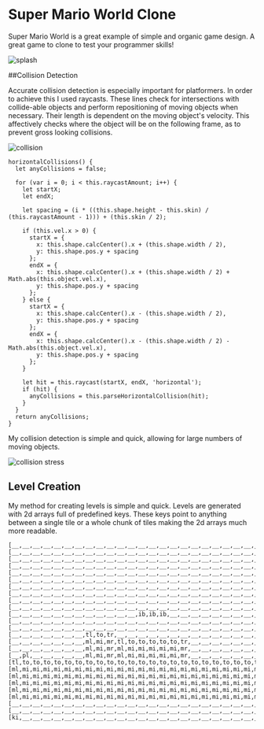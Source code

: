 # Super Mario World Clone

Super Mario World is a great example of simple and organic game design. A great game to clone to test your programmer skills!

![splash]()

##Collision Detection

Accurate collision detection is especially important for platformers. In order to achieve this I used raycasts. These lines check for intersections with collide-able objects and perform repositioning of moving objects when necessary. Their length is dependent on the moving object's velocity. This affectively checks where the object will be on the following frame, as to prevent gross looking collisions.

![collision]()

```
horizontalCollisions() {
  let anyCollisions = false;

  for (var i = 0; i < this.raycastAmount; i++) {
    let startX;
    let endX;

    let spacing = (i * ((this.shape.height - this.skin) / (this.raycastAmount - 1))) + (this.skin / 2);

    if (this.vel.x > 0) {
      startX = {
        x: this.shape.calcCenter().x + (this.shape.width / 2),
        y: this.shape.pos.y + spacing
      };
      endX = {
        x: this.shape.calcCenter().x + (this.shape.width / 2) + Math.abs(this.object.vel.x),
        y: this.shape.pos.y + spacing
      };
    } else {
      startX = {
        x: this.shape.calcCenter().x - (this.shape.width / 2),
        y: this.shape.pos.y + spacing
      };
      endX = {
        x: this.shape.calcCenter().x - (this.shape.width / 2) - Math.abs(this.object.vel.x),
        y: this.shape.pos.y + spacing
      };
    }

    let hit = this.raycast(startX, endX, 'horizontal');
    if (hit) {
      anyCollisions = this.parseHorizontalCollision(hit);
    }
  }
  return anyCollisions;
}
```

My collision detection is simple and quick, allowing for large numbers of moving objects.

![collision stress]()

## Level Creation
My method for creating levels is simple and quick. Levels are generated with 2d arrays full of predefined keys. These keys point to anything between a single tile or a whole chunk of tiles making the 2d arrays much more readable.

```
[__,__,__,__,__,__,__,__,__,__,__,__,__,__,__,__,__,__,__,__,__,__,__,__,__,__,__,__,__,__,m2],
[__,__,__,__,__,__,__,__,__,__,__,__,__,__,__,__,__,__,__,__,__,__,__,__,__,__,__,__,__,__,__],
[__,__,__,__,__,__,__,__,__,__,__,__,__,__,__,__,__,__,__,__,__,__,__,__,__,__,__,__,__,__,__],
[__,__,__,__,__,__,__,__,__,__,__,__,__,__,__,__,__,__,__,__,__,__,__,__,__,__,__,__,__,__,__],
[__,__,__,__,__,__,__,__,__,__,__,__,__,__,__,__,__,__,__,__,__,__,__,__,__,__,__,__,__,__,__],
[__,__,__,__,__,__,__,__,__,__,__,__,__,__,__,__,__,__,__,__,__,__,__,__,__,__,__,__,__,__,__],
[__,__,__,__,__,__,__,__,__,__,__,__,__,__,__,__,__,__,__,__,__,__,__,__,__,__,__,__,__,__,__],
[__,__,__,__,__,__,__,__,__,__,__,__,__,__,__,__,__,__,__,__,__,__,__,__,__,__,__,__,__,__,__],
[__,__,__,__,__,__,__,__,__,__,__,__,__,__,__,__,__,__,__,__,__,__,__,__,__,__,__,__,__,__,__],
[__,__,__,__,__,__,__,__,__,__,__,__,__,__,__,__,__,__,__,__,__,__,__,__,__,__,__,__,__,__,__],
[__,__,__,__,__,__,__,__,__,__,__,__,ib,ib,ib,__,__,__,__,__,__,__,__,__,__,__,__,__,__,__,__],
[__,__,__,__,__,__,__,__,__,__,__,__,__,__,__,__,__,__,__,__,__,__,__,__,__,__,__,__,__,__,__],
[__,__,__,__,__,__,__,__,__,__,__,__,__,__,__,__,__,__,__,__,__,__,__,__,__,__,__,__,__,__,__],
[__,__,__,__,__,__,__,tl,to,tr,__,__,__,__,__,__,__,__,__,__,__,__,__,__,__,__,__,__,__,__,__],
[__,__,__,__,__,__,__,ml,mi,mr,tl,to,to,to,to,to,tr,__,__,__,__,__,__,__,__,__,__,__,__,__,__],
[__,__,__,__,__,__,__,ml,mi,mr,ml,mi,mi,mi,mi,mi,mr,__,__,__,__,__,__,__,__,__,__,__,__,__,__],
[__,pl,__,__,__,__,__,ml,mi,mr,ml,mi,mi,mi,mi,mi,mr,__,__,__,__,__,__,__,__,en,__,__,__,__,__],
[tl,to,to,to,to,to,to,to,to,to,to,to,to,to,to,to,to,to,to,to,to,to,to,to,to,to,to,to,to,we,__],
[ml,mi,mi,mi,mi,mi,mi,mi,mi,mi,mi,mi,mi,mi,mi,mi,mi,mi,mi,mi,mi,mi,mi,mi,mi,mi,mi,mi,mi,wr,__],
[ml,mi,mi,mi,mi,mi,mi,mi,mi,mi,mi,mi,mi,mi,mi,mi,mi,mi,mi,mi,mi,mi,mi,mi,mi,mi,mi,mi,mi,wr,__],
[ml,mi,mi,mi,mi,mi,mi,mi,mi,mi,mi,mi,mi,mi,mi,mi,mi,mi,mi,mi,mi,mi,mi,mi,mi,mi,mi,mi,mi,wr,__],
[ml,mi,mi,mi,mi,mi,mi,mi,mi,mi,mi,mi,mi,mi,mi,mi,mi,mi,mi,mi,mi,mi,mi,mi,mi,mi,mi,mi,mi,wr,__],
[ml,mi,mi,mi,mi,mi,mi,mi,mi,mi,mi,mi,mi,mi,mi,mi,mi,mi,mi,mi,mi,mi,mi,mi,mi,mi,mi,mi,mi,wr,__],
[__,__,__,__,__,__,__,__,__,__,__,__,__,__,__,__,__,__,__,__,__,__,__,__,__,__,__,__,__,__,__],
[__,__,__,__,__,__,__,__,__,__,__,__,__,__,__,__,__,__,__,__,__,__,__,__,__,__,__,__,__,__,__],
[ki,__,__,__,__,__,__,__,__,__,__,__,__,__,__,__,__,__,__,__,__,__,__,__,__,__,__,__,__,__,__],
```
